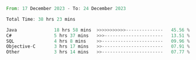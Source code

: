<!--<div align=center><img src="https://leetcard.jacoblin.cool/CalvinWan0101"></div>-->

<!--START_SECTION:waka-->

```rust
From: 17 December 2023 - To: 24 December 2023

Total Time: 38 hrs 23 mins

Java              18 hrs 58 mins  >>>>>>>>>>>--------------   45.56 %
C#                5 hrs 37 mins   >>>----------------------   13.51 %
SQL               4 hrs 8 mins    >>-----------------------   09.96 %
Objective-C       3 hrs 17 mins   >>-----------------------   07.91 %
Other             3 hrs 14 mins   >>-----------------------   07.77 %
```

<!--END_SECTION:waka-->

